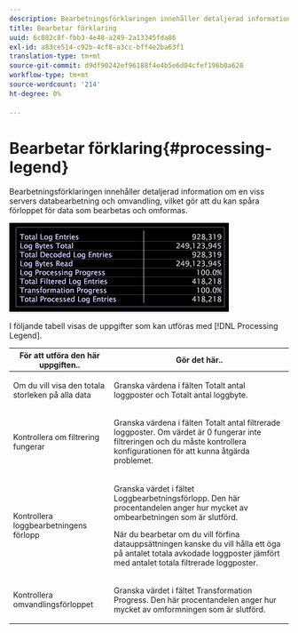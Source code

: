 ```yaml
---
description: Bearbetningsförklaringen innehåller detaljerad information om en viss servers databearbetning och omvandling, vilket gör att du kan spåra förloppet för data som bearbetas och omformas.
title: Bearbetar förklaring
uuid: 6c082c8f-fbb3-4e48-a249-2a13345fda86
exl-id: a83ce514-c92b-4cf8-a3cc-bff4e2ba63f1
translation-type: tm+mt
source-git-commit: d9df90242ef96188f4e4b5e6d04cfef196b0a628
workflow-type: tm+mt
source-wordcount: '214'
ht-degree: 0%

---
```


# Bearbetar förklaring{#processing-legend}

Bearbetningsförklaringen innehåller detaljerad information om en viss servers databearbetning och omvandling, vilket gör att du kan spåra förloppet för data som bearbetas och omformas.

![](assets/vis_ProcessingLegend.png)

I följande tabell visas de uppgifter som kan utföras med [!DNL Processing Legend].

<table id="table_6149250C44B14C44A3CB1CEF68B280C6"> 
 <thead> 
  <tr> 
   <th colname="col1" class="entry"> För att utföra den här uppgiften.. </th> 
   <th colname="col2" class="entry"> Gör det här.. </th> 
  </tr> 
 </thead>
 <tbody> 
  <tr> 
   <td colname="col1"> <p>Om du vill visa den totala storleken på alla data </p> </td> 
   <td colname="col2"> <p>Granska värdena i fälten <span class="wintitle"> Totalt antal loggposter</span> och <span class="wintitle"> Totalt antal loggbyte</span>. </p> </td> 
  </tr> 
  <tr> 
   <td colname="col1"> <p>Kontrollera om filtrering fungerar </p> </td> 
   <td colname="col2"> <p>Granska värdena i fälten <span class="wintitle"> Totalt antal filtrerade loggposter</span>. Om värdet är 0 fungerar inte filtreringen och du måste kontrollera konfigurationen för att kunna åtgärda problemet. </p> </td> 
  </tr> 
  <tr> 
   <td colname="col1"> <p>Kontrollera loggbearbetningens förlopp </p> </td> 
   <td colname="col2"> <p>Granska värdet i fältet <span class="wintitle"> Loggbearbetningsförlopp</span>. Den här procentandelen anger hur mycket av ombearbetningen som är slutförd. </p> <p>När du bearbetar om du vill förfina datauppsättningen kanske du vill hålla ett öga på antalet <span class="wintitle"> totala avkodade loggposter</span> jämfört med antalet <span class="wintitle"> totala filtrerade loggposter</span>. </p> </td> 
  </tr> 
  <tr> 
   <td colname="col1"> <p>Kontrollera omvandlingsförloppet </p> </td> 
   <td colname="col2"> <p>Granska värdet i fältet <span class="wintitle"> Transformation Progress</span>. Den här procentandelen anger hur mycket av omformningen som är slutförd. </p> </td> 
  </tr> 
 </tbody> 
</table>
